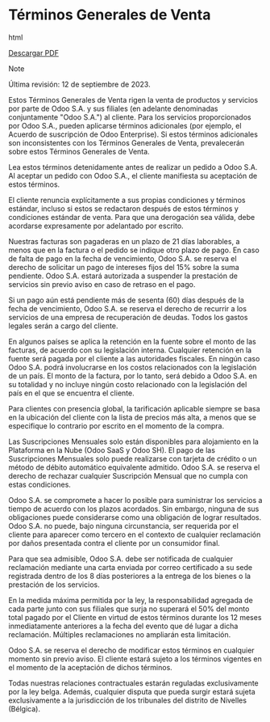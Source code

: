 # Términos Generales de Venta

<div class="only">

html

[Descargar
PDF](https://www.odoo.com/documentation/%7BCURRENT_BRANCH%7D/terms_of_sale_es.pdf)

</div>

<div class="note">

<div class="title">

Note

</div>

Última revisión: 12 de septiembre de 2023.

</div>

Estos Términos Generales de Venta rigen la venta de productos y
servicios por parte de Odoo S.A. y sus filiales (en adelante denominadas
conjuntamente "Odoo S.A.") al cliente. Para los servicios proporcionados
por Odoo S.A., pueden aplicarse términos adicionales (por ejemplo, el
Acuerdo de suscripción de Odoo Enterprise). Si estos términos
adicionales son inconsistentes con los Términos Generales de Venta,
prevalecerán sobre estos Términos Generales de Venta.

Lea estos términos detenidamente antes de realizar un pedido a Odoo S.A.
Al aceptar un pedido con Odoo S.A., el cliente manifiesta su aceptación
de estos términos.

El cliente renuncia explícitamente a sus propias condiciones y términos
estándar, incluso si estos se redactaron después de estos términos y
condiciones estándar de venta. Para que una derogación sea válida, debe
acordarse expresamente por adelantado por escrito.

Nuestras facturas son pagaderas en un plazo de 21 días laborables, a
menos que en la factura o el pedido se indique otro plazo de pago. En
caso de falta de pago en la fecha de vencimiento, Odoo S.A. se reserva
el derecho de solicitar un pago de intereses fijos del 15% sobre la suma
pendiente. Odoo S.A. estará autorizada a suspender la prestación de
servicios sin previo aviso en caso de retraso en el pago.

Si un pago aún está pendiente más de sesenta (60) días después de la
fecha de vencimiento, Odoo S.A. se reserva el derecho de recurrir a los
servicios de una empresa de recuperación de deudas. Todos los gastos
legales serán a cargo del cliente.

En algunos países se aplica la retención en la fuente sobre el monto de
las facturas, de acuerdo con su legislación interna. Cualquier retención
en la fuente será pagada por el cliente a las autoridades fiscales. En
ningún caso Odoo S.A. podrá involucrarse en los costos relacionados con
la legislación de un país. El monto de la factura, por lo tanto, será
debido a Odoo S.A. en su totalidad y no incluye ningún costo relacionado
con la legislación del país en el que se encuentra el cliente.

Para clientes con presencia global, la tarificación aplicable siempre se
basa en la ubicación del cliente con la lista de precios más alta, a
menos que se especifique lo contrario por escrito en el momento de la
compra.

Las Suscripciones Mensuales solo están disponibles para alojamiento en
la Plataforma en la Nube (Odoo SaaS y Odoo SH). El pago de las
Suscripciones Mensuales solo puede realizarse con tarjeta de crédito o
un método de débito automático equivalente admitido. Odoo S.A. se
reserva el derecho de rechazar cualquier Suscripción Mensual que no
cumpla con estas condiciones.

Odoo S.A. se compromete a hacer lo posible para suministrar los
servicios a tiempo de acuerdo con los plazos acordados. Sin embargo,
ninguna de sus obligaciones puede considerarse como una obligación de
lograr resultados. Odoo S.A. no puede, bajo ninguna circunstancia, ser
requerida por el cliente para aparecer como tercero en el contexto de
cualquier reclamación por daños presentada contra el cliente por un
consumidor final.

Para que sea admisible, Odoo S.A. debe ser notificada de cualquier
reclamación mediante una carta enviada por correo certificado a su sede
registrada dentro de los 8 días posteriores a la entrega de los bienes o
la prestación de los servicios.

En la medida máxima permitida por la ley, la responsabilidad agregada de
cada parte junto con sus filiales que surja no superará el 50% del monto
total pagado por el Cliente en virtud de estos términos durante los 12
meses inmediatamente anteriores a la fecha del evento que dé lugar a
dicha reclamación. Múltiples reclamaciones no ampliarán esta limitación.

Odoo S.A. se reserva el derecho de modificar estos términos en cualquier
momento sin previo aviso. El cliente estará sujeto a los términos
vigentes en el momento de la aceptación de dichos términos.

Todas nuestras relaciones contractuales estarán reguladas exclusivamente
por la ley belga. Además, cualquier disputa que pueda surgir estará
sujeta exclusivamente a la jurisdicción de los tribunales del distrito
de Nivelles (Bélgica).
